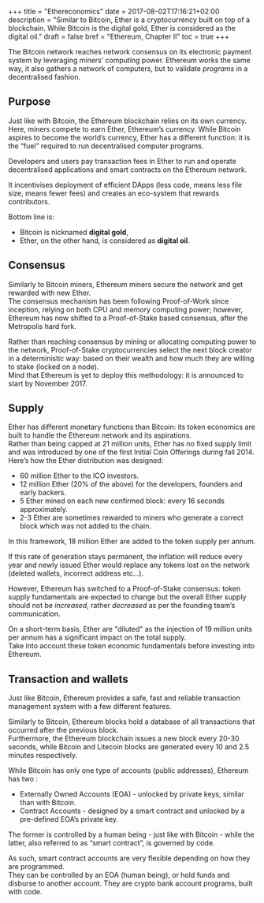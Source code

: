 +++
title = "Ethereconomics"
date = 2017-08-02T17:16:21+02:00
description = "Similar to Bitcoin, Ether is a cryptocurrency built on top of a blockchain. While Bitcoin is the digital gold, Ether is considered as the digital oil."
draft = false
bref = "Ethereum, Chapter II"
toc = true
+++

The Bitcoin network reaches network consensus on its electronic payment system by leveraging miners’ computing power. Ethereum works the same way, it also gathers a network of computers, but to validate _programs_ in a decentralised fashion.

## Purpose

Just like with Bitcoin, the Ethereum blockchain relies on its own currency. Here, miners compete to earn Ether, Ethereum’s currency. While Bitcoin aspires to become the world’s currency, Ether has a different function: it is the “fuel” required to run decentralised computer programs.  

Developers and users pay transaction fees in Ether to run and operate decentralised applications and smart contracts on the Ethereum network.  

It incentivises deployment of efficient DApps (less code, means less file size, means fewer fees) and creates an eco-system that rewards contributors.  

Bottom line is:   

* Bitcoin is nicknamed **digital gold**,  
* Ether, on the other hand, is considered as **digital oil**.

## Consensus

Similarly to Bitcoin miners, Ethereum miners secure the network and get rewarded with new Ether.  
The consensus mechanism has been following Proof-of-Work since inception, relying on both CPU and memory computing power; however, Ethereum has now shifted to a Proof-of-Stake based consensus, after the Metropolis hard fork.

Rather than reaching consensus by mining or allocating computing power to the network, Proof-of-Stake cryptocurrencies select the next block creator in a deterministic way: based on their wealth and how much they are willing to stake (locked on a node).  
Mind that Ethereum is yet to deploy this methodology: it is announced to start by November 2017.

## Supply

Ether has different monetary functions than Bitcoin: its token economics are built to handle the Ethereum network and its aspirations.  
Rather than being capped at 21 million units, Ether has no fixed supply limit and was introduced by one of the first Initial Coin Offerings during fall 2014. Here’s how the Ether distribution was designed:

* 60 million Ether to the ICO investors.
* 12 million Ether (20% of the above) for the developers, founders and early backers.
* 5 Ether mined on each new confirmed block: every 16 seconds approximately.
* 2-3 Ether are sometimes rewarded to miners who generate a correct block which was not added to the chain.

In this framework, 18 million Ether are added to the token supply per annum.  

If this rate of generation stays permanent, the inflation will reduce every year and newly issued Ether would replace any tokens lost on the network (deleted wallets, incorrect address etc…).  

However, Ethereum has switched to a Proof-of-Stake consensus: token supply fundamentals are expected to change but the overall Ether supply should not be _increased_, rather _decreased_ as per the founding team’s communication.

On a short-term basis, Ether are "diluted" as the injection of 19 million units per annum has a significant impact on the total supply.  
Take into account these token economic fundamentals before investing into Ethereum.

## Transaction and wallets

Just like Bitcoin, Ethereum provides a safe, fast and reliable transaction management system with a few different features.  

Similarly to Bitcoin, Ethereum blocks hold a database of all transactions that occurred after the previous block.  
Furthermore, the Ethereum blockchain issues a new block every 20-30 seconds, while Bitcoin and Litecoin blocks are generated every 10 and 2.5 minutes respectively.

While Bitcoin has only one type of accounts (public addresses), Ethereum has two :

- Externally Owned Accounts (EOA) - unlocked by private keys, similar than with Bitcoin.
- Contract Accounts - designed by a smart contract and unlocked by a pre-defined EOA’s private key.

The former is controlled by a human being - just like with Bitcoin - while the latter, also referred to as “smart contract”, is governed by code.

As such, smart contract accounts are very flexible depending on how they are programmed.  
They can be controlled by an EOA (human being), or hold funds and disburse to another account. They are crypto bank account programs, built with code.
